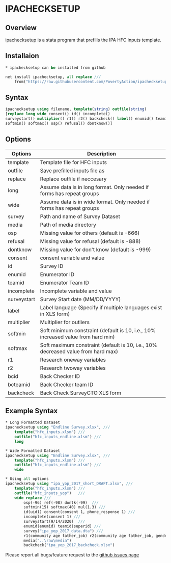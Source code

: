 # IPACHECKSETUP

## Overview

ipachecksetup is a stata program that prefills the IPA HFC inputs template.


## Installaion
```stata
* ipachecksetup can be installed from github

net install ipachecksetup, all replace ///
	from("https://raw.githubusercontent.com/PovertyAction/ipachecksetup/master")
```

## Syntax
```stata
ipachecksetup using filename, template(string) outfile(string) 
[replace long wide consent() id() incomplete() 
surveystart() multiplier() r1() r2() backcheck() label() enumid() teamid() bcid() bcteamid() survey() media() 
softmin() softmax() osp() refusal() dontknow()]
```



## Options
| Options      | Description |
| ---        |    ----   |
| template      |  Template file for HFC inputs |
| outfile  |  Save prefilled inputs file as |
 | replace |  Replace outfile if neccesary | 
 | long  |  Assume data is in long format. Only needed if forms has repeat groups | 
 | wide  |  Assume data is in wide format. Only needed if forms has repeat groups |  
 | survey  |  Path and name of Survey Dataset | 
 | media  |  Path of media directory | 
 | osp  |  Missing value for others (default is -666) | 
 | refusal |  Missing value for refusal (default is -888) | 
 | dontknow | Missing value for don't know (default is -999) | 
 | consent |  consent variable and value | 
 | id  |  Survey ID | 
 | enumid   |  Enumerator ID | 
 | teamid  |  Enumerator Team ID | 
 | incomplete  |  Incomplete variable and value | 
 | surveystart |  Survey Start date (MM/DD/YYYY) | 
 | label  |  Label language (Specify if multiple languages exist in XLS form) | 
 | multiplier  |  Multiplier for outliers | 
 | softmin  |  Soft minimum constraint (default is 10, i.e., 10% increased value from hard min) | 
 | softmax |  Soft maximum constraint (default is 10, i.e., 10% decreased value from hard max) | 
 | r1  |  Research oneway variables | 
 | r2  |  Research twoway variables | 
 | bcid  |  Back Checker ID | 
 | bcteamid  |  Back Checker team ID | 
 | backcheck  |  Back Check SurveyCTO XLS form | 





## Example Syntax
```stata
* Long Formatted Dataset
ipachecksetup using "Endline Survey.xlsx", ///
	template("hfc_inputs.xlsm") ///
	outfile("hfc_inputs_endline.xlsm") ///
	long 

* Wide Formatted Dataset
ipachecksetup using "Endline Survey.xlsx", ///
	template("hfc_inputs.xlsm") ///
	outfile("hfc_inputs_endline.xlsm") ///
	wide

* Using all options
ipachecksetup using "ipa_yop_2017_short_DRAFT.xlsx", ///
 	template("hfc_inputs.xlsm") ///
	outfile("hfc_inputs_yop") 	///
	wide replace ///
		osp(-96) ref(-98) dontk(-99)  ///
		softmin(15) softmax(40) mul(1.3) ///
		id(uid1) consent(consent 1, phone_response 1) ///
		incomplete(consent 1) ///
		surveystart(9/14/2020)  ///
		enumid(enumid) teamid(superid) ///
		survey("ipa_yop_2017_data.dta") ///
		r1(community age father_job) r2(community age father_job, gender)  ///
		media("..\raw\media")
		backcheck("ipa_yop_2017_backcheck.xlsx") 

```

Please report all bugs/feature request to the [github issues page](https://github.com/PovertyAction/ipachecksetup/issues)
